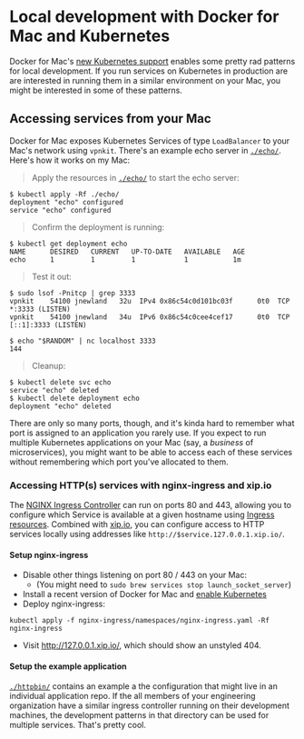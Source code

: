 # Local development with Docker for Mac and Kubernetes

Docker for Mac's [new Kubernetes support](https://docs.docker.com/docker-for-mac/#kubernetes) enables some pretty rad patterns for local development. If you run services on Kubernetes in production are are interested in running them in a similar environment on your Mac, you might be interested in some of these patterns.

## Accessing services from your Mac

Docker for Mac exposes Kubernetes Services of type `LoadBalancer` to your Mac's network using `vpnkit`. There's an example echo server in [`./echo/`](./echo/). Here's how it works on my Mac:

> Apply the resources in [`./echo/`](./echo/) to start the echo server:

```
$ kubectl apply -Rf ./echo/
deployment "echo" configured
service "echo" configured
```

> Confirm the deployment is running:

```
$ kubectl get deployment echo
NAME      DESIRED   CURRENT   UP-TO-DATE   AVAILABLE   AGE
echo      1         1         1            1           1m
```

> Test it out:

```
$ sudo lsof -Pnitcp | grep 3333
vpnkit    54100 jnewland   32u  IPv4 0x86c54c0d101bc03f      0t0  TCP *:3333 (LISTEN)
vpnkit    54100 jnewland   34u  IPv6 0x86c54c0cee4cef17      0t0  TCP [::1]:3333 (LISTEN)

$ echo "$RANDOM" | nc localhost 3333
144
```

> Cleanup:

```
$ kubectl delete svc echo
service "echo" deleted
$ kubectl delete deployment echo
deployment "echo" deleted
```

There are only so many ports, though, and it's kinda hard to remember what port is assigned to an application you rarely use. If you expect to run multiple Kubernetes applications on your Mac (say, a _business_ of microservices), you might want to be able to access each of these services without remembering which port you've allocated to them.

### Accessing HTTP(s) services with nginx-ingress and xip.io

The [NGINX Ingress Controller](https://github.com/kubernetes/ingress-nginx) can run on ports 80 and 443, allowing you to configure which Service is available at a given hostname using [Ingress resources](https://kubernetes.io/docs/concepts/services-networking/ingress/). Combined with [xip.io](http://xip.io), you can configure access to HTTP services locally using addresses like `http://$service.127.0.0.1.xip.io/`.

#### Setup nginx-ingress

* Disable other things listening on port 80 / 443 on your Mac:
  * (You might need to `sudo brew services stop launch_socket_server`)
* Install a recent version of Docker for Mac and [enable Kubernetes](https://docs.docker.com/docker-for-mac/#kubernetes)
* Deploy nginx-ingress:

```
kubectl apply -f nginx-ingress/namespaces/nginx-ingress.yaml -Rf nginx-ingress
```

* Visit http://127.0.0.1.xip.io/, which should show an unstyled 404.

#### Setup the example application

[`./httpbin/`](./httpbin/) contains an example a the configuration that might live in an individual application repo. If the all members of your engineering organization have a similar ingress controller running on their development machines, the development patterns in that directory can be used for multiple services. That's pretty cool.
